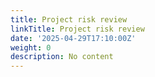 ```yaml
---
title: Project risk review
linkTitle: Project risk review
date: '2025-04-29T17:10:00Z'
weight: 0
description: No content
---
```



